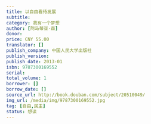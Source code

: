 ```yaml
---
title: 以自由看待发展
subtitle: 
category: 我有一个梦想
author: [阿马蒂亚·森]
donor: 
price: CNY 55.00
translator: []
publish_company: 中国人民大学出版社
publish_version: 
publish_date: 2013-01
isbn: 9787300169552
serial: 
total_volume: 1
borrower: []
borrow_date: []
source_url: http://book.douban.com/subject/20510049/
img_url: /media/img/9787300169552.jpg
tag: [自由,民主]
status: 想读
---
```

